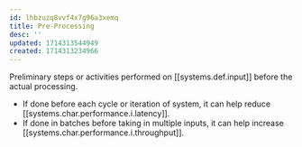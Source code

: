 ```yaml
---
id: lhbzuzq8vvf4x7g96a3xemq
title: Pre-Processing
desc: ''
updated: 1714313544949
created: 1714313234966
---
```


Preliminary steps or activities performed on [[systems.def.input]] before the actual processing.

- If done before each cycle or iteration of system, it can help reduce [[systems.char.performance.i.latency]].
- If done in batches before taking in multiple inputs, it can help increase [[systems.char.performance.i.throughput]].